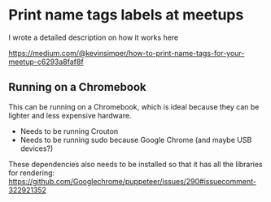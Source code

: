 # Print name tags labels at meetups

I wrote a detailed description on how it works here

https://medium.com/@kevinsimper/how-to-print-name-tags-for-your-meetup-c6293a8faf8f

## Running on a Chromebook

This can be running on a Chromebook, which is ideal because they can be lighter and less expensive hardware.

- Needs to be running Crouton
- Needs to be running sudo because Google Chrome (and maybe USB devices?)

These dependencies also needs to be installed so that it has all the libraries for rendering:
https://github.com/Googlechrome/puppeteer/issues/290#issuecomment-322921352
